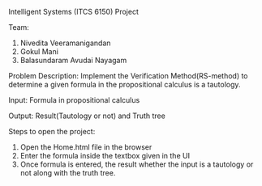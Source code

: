 Intelligent Systems (ITCS 6150) Project

Team:

1. Nivedita Veeramanigandan
2. Gokul Mani
3. Balasundaram Avudai Nayagam

Problem Description:
Implement the Verification Method(RS-method) to determine a given formula in the propositional calculus is a tautology.

Input:
Formula in propositional calculus

Output:
Result(Tautology or not) and Truth tree

Steps to open the project:

1. Open the Home.html file in the browser
2. Enter the formula inside the textbox given in the UI
3. Once formula is entered, the result whether the input is a tautology or not along with the truth tree.
